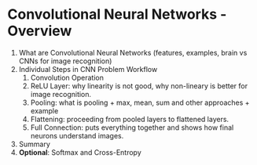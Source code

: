 # Convolutional Neural Networks - Overview

1. What are Convolutional Neural Networks (features, examples, brain vs CNNs for image recognition)
2. Individual Steps in CNN Problem Workflow
	1. Convolution Operation
	2. ReLU Layer: why linearity is not good, why non-lineary is better for image recognition.
	3. Pooling: what is pooling + max, mean, sum and other approaches + example
	4. Flattening: proceeding from pooled layers to flattened layers.
	5. Full Connection: puts everything together and shows how final neurons understand images.
3. Summary
4. **Optional**: Softmax and Cross-Entropy